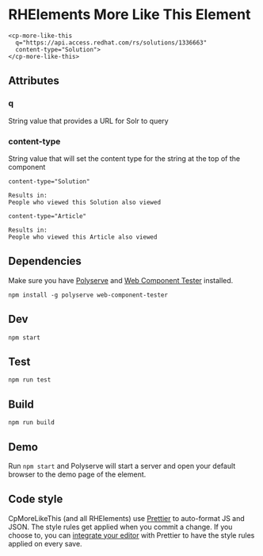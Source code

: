 # RHElements More Like This Element

```
<cp-more-like-this
  q="https://api.access.redhat.com/rs/solutions/1336663"
  content-type="Solution">
</cp-more-like-this>
```

## Attributes
### q
String value that provides a URL for Solr to query

### content-type
String value that will set the content type for the string at the top of the component

```
content-type="Solution"

Results in:
People who viewed this Solution also viewed

content-type="Article"

Results in:
People who viewed this Article also viewed
```

## Dependencies

Make sure you have [Polyserve][polyserve] and [Web Component Tester][web-component-tester] installed.

    npm install -g polyserve web-component-tester

## Dev

    npm start

## Test

    npm run test

## Build

    npm run build

## Demo

Run `npm start` and Polyserve will start a server and open your default browser to the demo page of the element.

## Code style

CpMoreLikeThis (and all RHElements) use [Prettier][prettier] to auto-format JS and JSON.  The style rules get applied when you commit a change.  If you choose to, you can [integrate your editor][prettier-ed] with Prettier to have the style rules applied on every save.

[prettier]: https://github.com/prettier/prettier/
[prettier-ed]: https://github.com/prettier/prettier/#editor-integration
[polyserve]: https://github.com/Polymer/polyserve
[web-component-tester]: https://github.com/Polymer/web-component-tester
